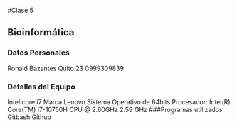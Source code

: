 #Clase 5
## Bioinformática
### Datos Personales
Ronald Bazantes
Quito
23
0999309839
### Detalles del Equipo
Intel core i7
Marca Lenovo
Sistema Operativo de 64bits
Procesador: Intel(R) Core(TM) i7-10750H CPU @ 2.60GHz   2.59 GHz
###Programas utilizados
Gitbash
Github
